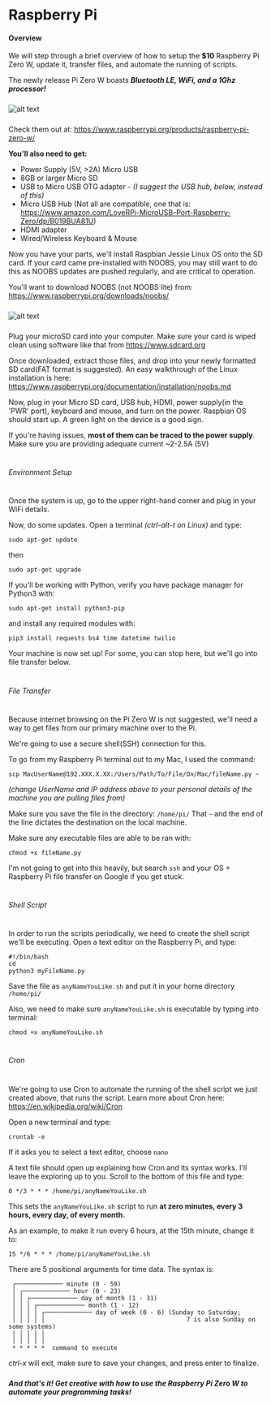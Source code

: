 # Raspberry Pi

#### Overview

We will step through a brief overview of how to setup the **$10** Raspberry Pi Zero W, update it, transfer files, and automate the running of scripts. 

The newly release Pi Zero W boasts ***Bluetooth LE, WiFi, and a 1Ghz processor!***

###
![alt text](https://www.raspberrypi.org/magpi/wp-content/uploads/2017/02/PI-Zero-W-web.jpg "Raspberry Pi Zero W")
###

Check them out at: https://www.raspberrypi.org/products/raspberry-pi-zero-w/


**You'll also need to get:**
- Power Supply (5V, >2A) Micro USB
- 8GB or larger Micro SD
- USB to Micro USB OTG adapter - *(I suggest the USB hub, below, instead of this)* 
- Micro USB Hub (Not all are compatible, one that is: https://www.amazon.com/LoveRPi-MicroUSB-Port-Raspberry-Zero/dp/B019BUA81U)
- HDMI adapter
- Wired/Wireless Keyboard & Mouse

Now you have your parts, we'll install Raspbian Jessie Linux OS onto the SD card. If your card came pre-installed with NOOBS, you may still want to do this as NOOBS updates are pushed regularly, and are critical to operation. 

You'll want to download NOOBS (not NOOBS lite) from: https://www.raspberrypi.org/downloads/noobs/

###
![alt text](https://www.raspberrypi.org/app/uploads/2012/02/RP_SD-150x150.png "NOOBS OS")
###

Plug your microSD card into your computer. Make sure your card is wiped clean using software like that from https://www.sdcard.org

Once downloaded, extract those files, and drop into your newly formatted SD card(FAT format is suggested). An easy walkthrough of the Linux installation is here: https://www.raspberrypi.org/documentation/installation/noobs.md

Now, plug in your Micro SD card, USB hub, HDMI, power supply(in the 'PWR' port), keyboard and mouse, and turn on the power. Raspbian OS should start up. A green light on the device is a good sign.

If you're having issues, **most of them can be traced to the power supply**. Make sure you are providing adequate current ~2-2.5A (5V)
#
###### Environment Setup
#
Once the system is up, go to the upper right-hand corner and plug in your WiFi details.

Now, do some updates. Open a terminal *(ctrl-alt-t on Linux)* and type:

`sudo apt-get update`

then

`sudo apt-get upgrade`

If you'll be working with Python, verify you have package manager for Python3 with:

`sudo apt-get install python3-pip`

and install any required modules with:

`pip3 install requests bs4 time datetime twilio`

Your machine is now set up! For some, you can stop here, but we'll go into file transfer below.

#
###### File Transfer
#
Because internet browsing on the Pi Zero W is not suggested, we'll need a way to get files from our primary machine over to the Pi.

We're going to use a secure shell(SSH) connection for this.

To go from my Raspberry Pi terminal out to my Mac, I used the command:

`scp MacUserName@192.XXX.X.XX:/Users/Path/To/File/On/Mac/fileName.py ~`

*(change UserName and IP address above to your personal details of the machine you are pulling files from)*

Make sure you save the file in the directory: `/home/pi/`  That `~` and the end of the line dictates the destination on the local machine.

Make sure any executable files are able to be ran with:

`chmod +x fileName.py`

 I'm not going to get into this heavily, but search `ssh`  and your OS + Raspberry Pi file transfer on Google if you get stuck.
#
###### Shell Script
#
In order to run the scripts periodically, we need to create the shell script we'll be executing.
Open a text editor on the Raspberry Pi, and type:
```
#!/bin/bash
cd
python3 myFileName.py
```
Save the file as `anyNameYouLike.sh` and put it in your home directory `/home/pi/`

Also, we need to make sure `anyNameYouLike.sh` is executable by typing into terminal:
```
chmod +x anyNameYouLike.sh
```

#
###### Cron
#
We're going to use Cron to automate the running of the shell script we just created above, that runs the script.  Learn more about Cron here: https://en.wikipedia.org/wiki/Cron

Open a new terminal and type:

`crontab -e`

If it asks you to select a text editor, choose `nano`

A text file should open up explaining how Cron and its syntax works. I'll leave the exploring up to you. Scroll to the bottom of this file and type:

`0 */3 * * * /home/pi/anyNameYouLike.sh`

This sets the `anyNameYouLike.sh` script to run **at zero minutes, every 3 hours, every day, of every month.** 

As an example, to make it run every 6 hours, at the 15th minute, change it to: 

`15 */6 * * * /home/pi/anyNameYouLike.sh`

There are 5 positional arguments for time data. The syntax is:

```
 ┌───────────── minute (0 - 59)
 │ ┌───────────── hour (0 - 23)
 │ │ ┌───────────── day of month (1 - 31)
 │ │ │ ┌───────────── month (1 - 12)
 │ │ │ │ ┌───────────── day of week (0 - 6) (Sunday to Saturday;
 │ │ │ │ │                                       7 is also Sunday on some systems)
 │ │ │ │ │
 │ │ │ │ │
 * * * * *  command to execute
```
*ctrl-x* will exit, make sure to save your changes, and press enter to finalize.

### 
### 

##### And that's it! Get creative with how to use the Raspberry Pi Zero W to automate your programming tasks!

